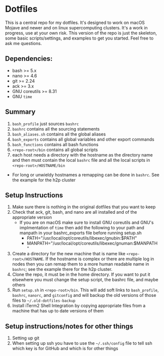 # Dotfiles
This is a central repo for my dotfiles. It's designed to work on macOS Mojave
and newer and on linux supercomputing clusters. It's a work in progress, use at
your own risk. This version of the repo is just the skeleton, some basic scripts/settings,
and examples to get you started. Feel free to ask me questions.


## Dependencies:
* bash >= 5.x
* nano >= 4.6
* git >= 2.24
* ack >= 3.x
* GNU coreutils >= 8.31
* GNU `time`

## Summary
1. `bash_profile` just sources `bashrc`
2. `bashrc` contains all the sourcing statements
3. `bash_aliases.sh` contains all the global aliases
4. `bash_exports` contains all global variables and other export commands
5. `bash_functions` contains all bash functions
6. `<repo-root>/bin` contains all global scripts
7. each host needs a directory with the hostname as the directory name and then
  must contain the local `bashrc` file and all the local scripts in
  `<repo-root>/HOSTNAME/bin`
  - For long or unwieldy hostnames a remapping can be done in `bashrc`. See the
    example for the h2p cluster


## Setup Instructions
1. Make sure there is nothing in the original dotfiles that you want to keep
2. Check that ack, git, bash, and nano are all installed and of the appropriate
   version
   - If you are on macOS make sure to install GNU coreutils and GNU's
     implmentation of `time` then add the following to your path and manpath in
     your bashrc_exports file before running setup.sh
     - PATH="/usr/local/opt/coreutils/libexec/gnubin:$PATH"
     - MANPATH="/usr/local/opt/coreutils/libexec/gnuman:$MANPATH"
3. Create a directory for the new machine that is name like `<repo-root>/HOSTNAME`.
   If the hostname is complex or there are multiple log in nodes then you can
   remap them to a more human readable name in `bashrc`; see the example there for
   the h2p cluster.
4. Clone the repo, it must be in the home directory. If you want to put it
   elsewhere you must change the setup script, the bashrc file, and maybe others
5. Run `setup.sh` in `<repo-root>/bin`. This will add soft links to `bash_profile`,
   `bashrc`, `nanorc`, and `gitconfig` and will backup the old versions of those files
   to `~/.old-dotfiles-backup`
6. Install iTerm2 Shell Integration by copying appropriate files from a machine
   that has up to date versions of them


## Setup instructions/notes for other things
1. Setting up git
  1. When setting up ssh you have to use the `~/.ssh/config` file to tell ssh
     which key is for GitHub and which is for other things
